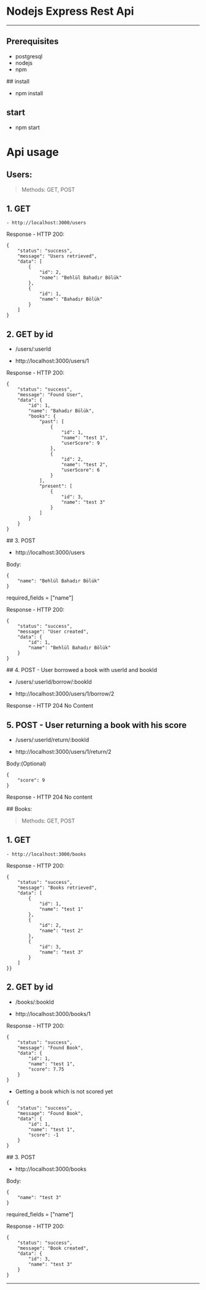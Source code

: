 # Nodejs Express Rest Api 
---
## Prerequisites
- postgresql
- nodejs
- npm

## install
- npm install

## start
- npm start

# Api usage
## Users:
 
>Methods: GET, POST
		
## 1. GET

	- http://localhost:3000/users
		
Response - HTTP 200:

```
{
    "status": "success",
    "message": "Users retrieved",
    "data": [
        {
            "id": 2,
            "name": "Behlül Bahadır Bölük"
        },
        {
            "id": 1,
            "name": "Bahadır Bölük"
        }
    ]
}
```

## 2. GET by id 

- /users/:userId

- http://localhost:3000/users/1


Response - HTTP 200:

```
{
    "status": "success",
    "message": "Found User",
    "data": {
        "id": 1,
        "name": "Bahadır Bölük",
        "books": {
            "past": [
                {
                    "id": 1,
                    "name": "test 1",
                    "userScore": 9
                },
                {
                    "id": 2,
                    "name": "test 2",
                    "userScore": 6
                }
            ],
            "present": [
                {
                    "id": 3,
                    "name": "test 3"
                }
            ]
        }
    }
}
```

## 3. POST

- http://localhost:3000/users

Body:

```
{
    "name": "Behlül Bahadır Bölük"
}
```

required_fields = ["name"]

Response - HTTP 200:

```
{
    "status": "success",
    "message": "User created",
    "data": {
        "id": 1,
        "name": "Behlül Bahadır Bölük"
    }
}
```

## 4. POST - User borrowed a book with userId and bookId

- /users/:userId/borrow/:bookId

- http://localhost:3000/users/1/borrow/2


Response - HTTP 204 No Content


## 5. POST - User returning a book with his score

- /users/:userId/return/:bookId

- http://localhost:3000/users/1/return/2

Body:(Optional)

```
{
    "score": 9
}
```

Response - HTTP 204 No content


## Books:
 
>Methods: GET, POST

## 1. GET

	- http://localhost:3000/books
		
Response - HTTP 200:

```
{
    "status": "success",
    "message": "Books retrieved",
    "data": [
        {
            "id": 1,
            "name": "test 1"
        },
        {
            "id": 2,
            "name": "test 2"
        },
        {
            "id": 3,
            "name": "test 3"
        }
    ]
}}
```

## 2. GET by id 

- /books/:bookId

- http://localhost:3000/books/1


Response - HTTP 200:

```
{
    "status": "success",
    "message": "Found Book",
    "data": {
        "id": 1,
        "name": "test 1",
        "score": 7.75
    }
}
```

- Getting a book which is not scored yet

```
{
    "status": "success",
    "message": "Found Book",
    "data": {
        "id": 1,
        "name": "test 1",
        "score": -1
    }
}
```

## 3. POST

- http://localhost:3000/books

Body:

```
{
    "name": "test 3"
}
```

required_fields = ["name"]

Response - HTTP 200:

```
{
    "status": "success",
    "message": "Book created",
    "data": {
        "id": 3,
        "name": "test 3"
    }
}
```

----